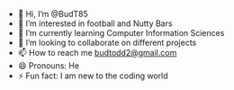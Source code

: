 - 👋 Hi, I’m @BudT85
- 👀 I’m interested in football and Nutty Bars
- 🌱 I’m currently learning Computer Information Sciences
- 💞️ I’m looking to collaborate on different projects
- 📫 How to reach me budtodd2@gmail.com
- 😄 Pronouns: He
- ⚡ Fun fact: I am new to the coding world

<!---
BudT85/BudT85 is a ✨ special ✨ repository because its `README.md` (this file) appears on your GitHub profile.
You can click the Preview link to take a look at your changes.
--->
